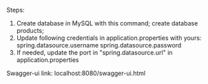 Steps:
1. Create database in MySQL with this command;
create database products;
2. Update following credentials in application.properties with yours:
   spring.datasource.username
   spring.datasource.password
3. If needed, update the port in "spring.datasource.url" in application.properties


Swagger-ui link: 
localhost:8080/swagger-ui.html


